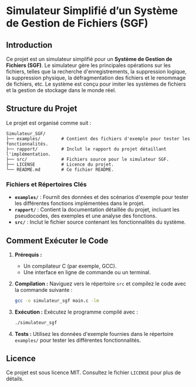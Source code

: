 # Simulateur Simplifié d’un Système de Gestion de Fichiers (SGF)

## Introduction

Ce projet est un simulateur simplifié pour un **Système de Gestion de Fichiers (SGF)**. Le simulateur gère les principales opérations sur les fichiers, telles que la recherche d'enregistrements, la suppression logique, la suppression physique, la défragmentation des fichiers et le renommage de fichiers, etc. Le système est conçu pour imiter les systèmes de fichiers et la gestion de stockage dans le monde réel.

## Structure du Projet

Le projet est organisé comme suit :

```
Simulateur_SGF/
├── examples/        # Contient des fichiers d'exemple pour tester les fonctionnalités.
├── rapport/         # Inclut le rapport du projet détaillant l'implémentation.
├── src/             # Fichiers source pour le simulateur SGF.
├── LICENSE          # Licence du projet.
└── README.md        # Ce fichier README.
```

### Fichiers et Répertoires Clés

- **`examples/`** : Fournit des données et des scénarios d'exemple pour tester les différentes fonctions implémentées dans le projet.
- **`rapport/`** : Contient la documentation détaillée du projet, incluant les pseudocodes, des exemples et une analyse des fonctions.
- **`src/`** : Inclut le fichier source contenant les fonctionnalités du système.

## Comment Exécuter le Code

1. **Prérequis :**
   - Un compilateur C (par exemple, GCC).
   - Une interface en ligne de commande ou un terminal.

2. **Compilation :**
   Naviguez vers le répertoire `src` et compilez le code avec la commande suivante :
   ```bash
   gcc -o simulateur_sgf main.c -lm
   ```

3. **Exécution :**
   Exécutez le programme compilé avec :
   ```bash
   ./simulateur_sgf
   ```

4. **Tests :**
   Utilisez les données d'exemple fournies dans le répertoire `examples/` pour tester les différentes fonctionnalités.

## Licence

Ce projet est sous licence MIT. Consultez le fichier `LICENSE` pour plus de détails.
